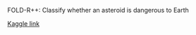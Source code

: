 FOLD-R++: Classify whether an asteroid is dangerous to Earth

[Kaggle link](https://www.kaggle.com/datasets/sameepvani/nasa-nearest-earth-objects)
